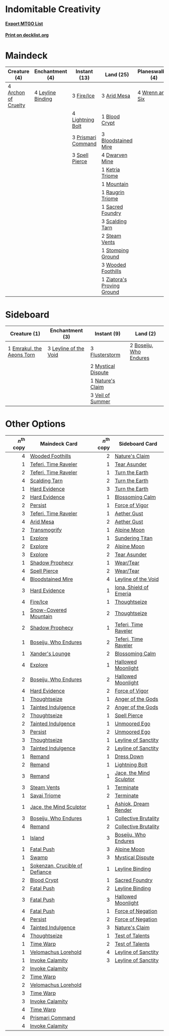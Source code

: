# Indomitable Creativity

#### [Export MTGO List](../collection/Indomitable%20Creativity/Indomitable%20Creativity.txt)
#### [Print on decklist.org](http://decklist.org/?deckmain=4%09Archon%20of%20Cruelty%0A3%09Arid%20Mesa%0A1%09Blood%20Crypt%0A3%09Bloodstained%20Mire%0A4%09Dwarven%20Mine%0A4%09Fable%20of%20the%20Mirror-Breaker%0A3%09Fire/Ice%0A4%09Indomitable%20Creativity%0A1%09Ketria%20Triome%0A4%09Leyline%20Binding%0A4%09Lightning%20Bolt%0A1%09Mountain%0A1%09Persist%0A3%09Prismari%20Command%0A1%09Raugrin%20Triome%0A1%09Sacred%20Foundry%0A3%09Scalding%20Tarn%0A3%09Spell%20Pierce%0A2%09Steam%20Vents%0A1%09Stomping%20Ground%0A1%09Transmogrify%0A3%09Wooded%20Foothills%0A4%09Wrenn%20and%20Six%0A1%09Ziatora's%20Proving%20Ground&deckside=2%09Boseiju,%20Who%20Endures%0A1%09Emrakul,%20the%20Aeons%20Torn%0A3%09Flusterstorm%0A3%09Leyline%20of%20the%20Void%0A2%09Mystical%20Dispute%0A1%09Nature's%20Claim%0A3%09Veil%20of%20Summer)
# Maindeck

|                                         Creature (4)                                         |                                      Enchantment (4)                                       |                                        Instant (13)                                         |                                              Land (25)                                              |                                     Planeswalker (4)                                     |                                            Sorcery (6)                                            |         Unknown (4)         |
|----------------------------------------------------------------------------------------------|--------------------------------------------------------------------------------------------|---------------------------------------------------------------------------------------------|-----------------------------------------------------------------------------------------------------|------------------------------------------------------------------------------------------|---------------------------------------------------------------------------------------------------|-----------------------------|
|4 [Archon of Cruelty](http://gatherer.wizards.com/Pages/Card/Details.aspx?multiverseid=522151)|4 [Leyline Binding](http://gatherer.wizards.com/Pages/Card/Details.aspx?multiverseid=574504)|3 [Fire/Ice](http://gatherer.wizards.com/Pages/Card/Details.aspx?multiverseid=27165)         |3 [Arid Mesa](http://gatherer.wizards.com/Pages/Card/Details.aspx?multiverseid=405092)               |4 [Wrenn and Six](http://gatherer.wizards.com/Pages/Card/Details.aspx?multiverseid=464166)|4 [Indomitable Creativity](http://gatherer.wizards.com/Pages/Card/Details.aspx?multiverseid=423752)|4 Fable of the Mirror-Breaker|
|                                                                                              |                                                                                            |4 [Lightning Bolt](http://gatherer.wizards.com/Pages/Card/Details.aspx?multiverseid=806)     |1 [Blood Crypt](http://gatherer.wizards.com/Pages/Card/Details.aspx?multiverseid=97102)              |                                                                                          |1 [Persist](http://gatherer.wizards.com/Pages/Card/Details.aspx?multiverseid=522172)               |                             |
|                                                                                              |                                                                                            |3 [Prismari Command](http://gatherer.wizards.com/Pages/Card/Details.aspx?multiverseid=513706)|3 [Bloodstained Mire](http://gatherer.wizards.com/Pages/Card/Details.aspx?multiverseid=405094)       |                                                                                          |1 [Transmogrify](http://gatherer.wizards.com/Pages/Card/Details.aspx?multiverseid=485490)          |                             |
|                                                                                              |                                                                                            |3 [Spell Pierce](http://gatherer.wizards.com/Pages/Card/Details.aspx?multiverseid=425876)    |4 [Dwarven Mine](http://gatherer.wizards.com/Pages/Card/Details.aspx?multiverseid=473205)            |                                                                                          |                                                                                                   |                             |
|                                                                                              |                                                                                            |                                                                                             |1 [Ketria Triome](http://gatherer.wizards.com/Pages/Card/Details.aspx?multiverseid=479770)           |                                                                                          |                                                                                                   |                             |
|                                                                                              |                                                                                            |                                                                                             |1 [Mountain](http://gatherer.wizards.com/Pages/Card/Details.aspx?multiverseid=439859)                |                                                                                          |                                                                                                   |                             |
|                                                                                              |                                                                                            |                                                                                             |1 [Raugrin Triome](http://gatherer.wizards.com/Pages/Card/Details.aspx?multiverseid=479771)          |                                                                                          |                                                                                                   |                             |
|                                                                                              |                                                                                            |                                                                                             |1 [Sacred Foundry](http://gatherer.wizards.com/Pages/Card/Details.aspx?multiverseid=405106)          |                                                                                          |                                                                                                   |                             |
|                                                                                              |                                                                                            |                                                                                             |3 [Scalding Tarn](http://gatherer.wizards.com/Pages/Card/Details.aspx?multiverseid=405107)           |                                                                                          |                                                                                                   |                             |
|                                                                                              |                                                                                            |                                                                                             |2 [Steam Vents](http://gatherer.wizards.com/Pages/Card/Details.aspx?multiverseid=405109)             |                                                                                          |                                                                                                   |                             |
|                                                                                              |                                                                                            |                                                                                             |1 [Stomping Ground](http://gatherer.wizards.com/Pages/Card/Details.aspx?multiverseid=405110)         |                                                                                          |                                                                                                   |                             |
|                                                                                              |                                                                                            |                                                                                             |3 [Wooded Foothills](http://gatherer.wizards.com/Pages/Card/Details.aspx?multiverseid=405116)        |                                                                                          |                                                                                                   |                             |
|                                                                                              |                                                                                            |                                                                                             |1 [Ziatora's Proving Ground](http://gatherer.wizards.com/Pages/Card/Details.aspx?multiverseid=555462)|                                                                                          |                                                                                                   |                             |


# Sideboard

|                                            Creature (1)                                            |                                        Enchantment (3)                                         |                                         Instant (9)                                         |                                            Land (2)                                             |
|----------------------------------------------------------------------------------------------------|------------------------------------------------------------------------------------------------|---------------------------------------------------------------------------------------------|-------------------------------------------------------------------------------------------------|
|1 [Emrakul, the Aeons Torn](http://gatherer.wizards.com/Pages/Card/Details.aspx?multiverseid=397905)|3 [Leyline of the Void](http://gatherer.wizards.com/Pages/Card/Details.aspx?multiverseid=107682)|3 [Flusterstorm](http://gatherer.wizards.com/Pages/Card/Details.aspx?multiverseid=228255)    |2 [Boseiju, Who Endures](http://gatherer.wizards.com/Pages/Card/Details.aspx?multiverseid=548579)|
|                                                                                                    |                                                                                                |2 [Mystical Dispute](http://gatherer.wizards.com/Pages/Card/Details.aspx?multiverseid=473020)|                                                                                                 |
|                                                                                                    |                                                                                                |1 [Nature's Claim](http://gatherer.wizards.com/Pages/Card/Details.aspx?multiverseid=382316)  |                                                                                                 |
|                                                                                                    |                                                                                                |3 [Veil of Summer](http://gatherer.wizards.com/Pages/Card/Details.aspx?multiverseid=466952)  |                                                                                                 |


# Other Options

|*n*<sup>th</sup> copy|                                              Maindeck Card                                              |*n*<sup>th</sup> copy|                                          Sideboard Card                                          |
|--------------------:|---------------------------------------------------------------------------------------------------------|--------------------:|--------------------------------------------------------------------------------------------------|
|                    4|[Wooded Foothills](http://gatherer.wizards.com/Pages/Card/Details.aspx?multiverseid=405116)              |                    2|[Nature's Claim](http://gatherer.wizards.com/Pages/Card/Details.aspx?multiverseid=382316)         |
|                    1|[Teferi, Time Raveler](http://gatherer.wizards.com/Pages/Card/Details.aspx?multiverseid=461148)          |                    1|[Tear Asunder](http://gatherer.wizards.com/Pages/Card/Details.aspx?multiverseid=574663)           |
|                    2|[Teferi, Time Raveler](http://gatherer.wizards.com/Pages/Card/Details.aspx?multiverseid=461148)          |                    1|[Turn the Earth](http://gatherer.wizards.com/Pages/Card/Details.aspx?multiverseid=534996)         |
|                    4|[Scalding Tarn](http://gatherer.wizards.com/Pages/Card/Details.aspx?multiverseid=405107)                 |                    2|[Turn the Earth](http://gatherer.wizards.com/Pages/Card/Details.aspx?multiverseid=534996)         |
|                    1|[Hard Evidence](http://gatherer.wizards.com/Pages/Card/Details.aspx?multiverseid=522122)                 |                    3|[Turn the Earth](http://gatherer.wizards.com/Pages/Card/Details.aspx?multiverseid=534996)         |
|                    2|[Hard Evidence](http://gatherer.wizards.com/Pages/Card/Details.aspx?multiverseid=522122)                 |                    1|[Blossoming Calm](http://gatherer.wizards.com/Pages/Card/Details.aspx?multiverseid=522083)        |
|                    2|[Persist](http://gatherer.wizards.com/Pages/Card/Details.aspx?multiverseid=522172)                       |                    1|[Force of Vigor](http://gatherer.wizards.com/Pages/Card/Details.aspx?multiverseid=464113)         |
|                    3|[Teferi, Time Raveler](http://gatherer.wizards.com/Pages/Card/Details.aspx?multiverseid=461148)          |                    1|[Aether Gust](http://gatherer.wizards.com/Pages/Card/Details.aspx?multiverseid=466796)            |
|                    4|[Arid Mesa](http://gatherer.wizards.com/Pages/Card/Details.aspx?multiverseid=405092)                     |                    2|[Aether Gust](http://gatherer.wizards.com/Pages/Card/Details.aspx?multiverseid=466796)            |
|                    2|[Transmogrify](http://gatherer.wizards.com/Pages/Card/Details.aspx?multiverseid=485490)                  |                    1|[Alpine Moon](http://gatherer.wizards.com/Pages/Card/Details.aspx?multiverseid=447264)            |
|                    1|[Explore](http://gatherer.wizards.com/Pages/Card/Details.aspx?multiverseid=451098)                       |                    1|[Sundering Titan](http://gatherer.wizards.com/Pages/Card/Details.aspx?multiverseid=442222)        |
|                    2|[Explore](http://gatherer.wizards.com/Pages/Card/Details.aspx?multiverseid=451098)                       |                    2|[Alpine Moon](http://gatherer.wizards.com/Pages/Card/Details.aspx?multiverseid=447264)            |
|                    3|[Explore](http://gatherer.wizards.com/Pages/Card/Details.aspx?multiverseid=451098)                       |                    2|[Tear Asunder](http://gatherer.wizards.com/Pages/Card/Details.aspx?multiverseid=574663)           |
|                    1|[Shadow Prophecy](http://gatherer.wizards.com/Pages/Card/Details.aspx?multiverseid=574585)               |                    1|[Wear/Tear](http://gatherer.wizards.com/Pages/Card/Details.aspx?multiverseid=368950)              |
|                    4|[Spell Pierce](http://gatherer.wizards.com/Pages/Card/Details.aspx?multiverseid=425876)                  |                    2|[Wear/Tear](http://gatherer.wizards.com/Pages/Card/Details.aspx?multiverseid=368950)              |
|                    4|[Bloodstained Mire](http://gatherer.wizards.com/Pages/Card/Details.aspx?multiverseid=405094)             |                    4|[Leyline of the Void](http://gatherer.wizards.com/Pages/Card/Details.aspx?multiverseid=107682)    |
|                    3|[Hard Evidence](http://gatherer.wizards.com/Pages/Card/Details.aspx?multiverseid=522122)                 |                    1|[Iona, Shield of Emeria](http://gatherer.wizards.com/Pages/Card/Details.aspx?multiverseid=397800) |
|                    4|[Fire/Ice](http://gatherer.wizards.com/Pages/Card/Details.aspx?multiverseid=27165)                       |                    1|[Thoughtseize](http://gatherer.wizards.com/Pages/Card/Details.aspx?multiverseid=438676)           |
|                    1|[Snow-Covered Mountain](http://gatherer.wizards.com/Pages/Card/Details.aspx?multiverseid=121233)         |                    2|[Thoughtseize](http://gatherer.wizards.com/Pages/Card/Details.aspx?multiverseid=438676)           |
|                    2|[Shadow Prophecy](http://gatherer.wizards.com/Pages/Card/Details.aspx?multiverseid=574585)               |                    1|[Teferi, Time Raveler](http://gatherer.wizards.com/Pages/Card/Details.aspx?multiverseid=461148)   |
|                    1|[Boseiju, Who Endures](http://gatherer.wizards.com/Pages/Card/Details.aspx?multiverseid=548579)          |                    2|[Teferi, Time Raveler](http://gatherer.wizards.com/Pages/Card/Details.aspx?multiverseid=461148)   |
|                    1|[Xander's Lounge](http://gatherer.wizards.com/Pages/Card/Details.aspx?multiverseid=555461)               |                    2|[Blossoming Calm](http://gatherer.wizards.com/Pages/Card/Details.aspx?multiverseid=522083)        |
|                    4|[Explore](http://gatherer.wizards.com/Pages/Card/Details.aspx?multiverseid=451098)                       |                    1|[Hallowed Moonlight](http://gatherer.wizards.com/Pages/Card/Details.aspx?multiverseid=398505)     |
|                    2|[Boseiju, Who Endures](http://gatherer.wizards.com/Pages/Card/Details.aspx?multiverseid=548579)          |                    2|[Hallowed Moonlight](http://gatherer.wizards.com/Pages/Card/Details.aspx?multiverseid=398505)     |
|                    4|[Hard Evidence](http://gatherer.wizards.com/Pages/Card/Details.aspx?multiverseid=522122)                 |                    2|[Force of Vigor](http://gatherer.wizards.com/Pages/Card/Details.aspx?multiverseid=464113)         |
|                    1|[Thoughtseize](http://gatherer.wizards.com/Pages/Card/Details.aspx?multiverseid=438676)                  |                    1|[Anger of the Gods](http://gatherer.wizards.com/Pages/Card/Details.aspx?multiverseid=438682)      |
|                    1|[Tainted Indulgence](http://gatherer.wizards.com/Pages/Card/Details.aspx?multiverseid=555428)            |                    2|[Anger of the Gods](http://gatherer.wizards.com/Pages/Card/Details.aspx?multiverseid=438682)      |
|                    2|[Thoughtseize](http://gatherer.wizards.com/Pages/Card/Details.aspx?multiverseid=438676)                  |                    1|[Spell Pierce](http://gatherer.wizards.com/Pages/Card/Details.aspx?multiverseid=425876)           |
|                    2|[Tainted Indulgence](http://gatherer.wizards.com/Pages/Card/Details.aspx?multiverseid=555428)            |                    1|[Unmoored Ego](http://gatherer.wizards.com/Pages/Card/Details.aspx?multiverseid=452962)           |
|                    3|[Persist](http://gatherer.wizards.com/Pages/Card/Details.aspx?multiverseid=522172)                       |                    2|[Unmoored Ego](http://gatherer.wizards.com/Pages/Card/Details.aspx?multiverseid=452962)           |
|                    3|[Thoughtseize](http://gatherer.wizards.com/Pages/Card/Details.aspx?multiverseid=438676)                  |                    1|[Leyline of Sanctity](http://gatherer.wizards.com/Pages/Card/Details.aspx?multiverseid=204993)    |
|                    3|[Tainted Indulgence](http://gatherer.wizards.com/Pages/Card/Details.aspx?multiverseid=555428)            |                    2|[Leyline of Sanctity](http://gatherer.wizards.com/Pages/Card/Details.aspx?multiverseid=204993)    |
|                    1|[Remand](http://gatherer.wizards.com/Pages/Card/Details.aspx?multiverseid=380255)                        |                    1|[Dress Down](http://gatherer.wizards.com/Pages/Card/Details.aspx?multiverseid=522115)             |
|                    2|[Remand](http://gatherer.wizards.com/Pages/Card/Details.aspx?multiverseid=380255)                        |                    1|[Lightning Bolt](http://gatherer.wizards.com/Pages/Card/Details.aspx?multiverseid=806)            |
|                    3|[Remand](http://gatherer.wizards.com/Pages/Card/Details.aspx?multiverseid=380255)                        |                    1|[Jace, the Mind Sculptor](http://gatherer.wizards.com/Pages/Card/Details.aspx?multiverseid=442051)|
|                    3|[Steam Vents](http://gatherer.wizards.com/Pages/Card/Details.aspx?multiverseid=405109)                   |                    1|[Terminate](http://gatherer.wizards.com/Pages/Card/Details.aspx?multiverseid=176449)              |
|                    1|[Savai Triome](http://gatherer.wizards.com/Pages/Card/Details.aspx?multiverseid=479773)                  |                    2|[Terminate](http://gatherer.wizards.com/Pages/Card/Details.aspx?multiverseid=176449)              |
|                    1|[Jace, the Mind Sculptor](http://gatherer.wizards.com/Pages/Card/Details.aspx?multiverseid=442051)       |                    1|[Ashiok, Dream Render](http://gatherer.wizards.com/Pages/Card/Details.aspx?multiverseid=461155)   |
|                    3|[Boseiju, Who Endures](http://gatherer.wizards.com/Pages/Card/Details.aspx?multiverseid=548579)          |                    1|[Collective Brutality](http://gatherer.wizards.com/Pages/Card/Details.aspx?multiverseid=414380)   |
|                    4|[Remand](http://gatherer.wizards.com/Pages/Card/Details.aspx?multiverseid=380255)                        |                    2|[Collective Brutality](http://gatherer.wizards.com/Pages/Card/Details.aspx?multiverseid=414380)   |
|                    1|[Island](http://gatherer.wizards.com/Pages/Card/Details.aspx?multiverseid=439857)                        |                    3|[Boseiju, Who Endures](http://gatherer.wizards.com/Pages/Card/Details.aspx?multiverseid=548579)   |
|                    1|[Fatal Push](http://gatherer.wizards.com/Pages/Card/Details.aspx?multiverseid=423724)                    |                    3|[Alpine Moon](http://gatherer.wizards.com/Pages/Card/Details.aspx?multiverseid=447264)            |
|                    1|[Swamp](http://gatherer.wizards.com/Pages/Card/Details.aspx?multiverseid=439858)                         |                    3|[Mystical Dispute](http://gatherer.wizards.com/Pages/Card/Details.aspx?multiverseid=473020)       |
|                    1|[Sokenzan, Crucible of Defiance](http://gatherer.wizards.com/Pages/Card/Details.aspx?multiverseid=548589)|                    1|[Leyline Binding](http://gatherer.wizards.com/Pages/Card/Details.aspx?multiverseid=574504)        |
|                    2|[Blood Crypt](http://gatherer.wizards.com/Pages/Card/Details.aspx?multiverseid=97102)                    |                    1|[Sacred Foundry](http://gatherer.wizards.com/Pages/Card/Details.aspx?multiverseid=405106)         |
|                    2|[Fatal Push](http://gatherer.wizards.com/Pages/Card/Details.aspx?multiverseid=423724)                    |                    2|[Leyline Binding](http://gatherer.wizards.com/Pages/Card/Details.aspx?multiverseid=574504)        |
|                    3|[Fatal Push](http://gatherer.wizards.com/Pages/Card/Details.aspx?multiverseid=423724)                    |                    3|[Hallowed Moonlight](http://gatherer.wizards.com/Pages/Card/Details.aspx?multiverseid=398505)     |
|                    4|[Fatal Push](http://gatherer.wizards.com/Pages/Card/Details.aspx?multiverseid=423724)                    |                    1|[Force of Negation](http://gatherer.wizards.com/Pages/Card/Details.aspx?multiverseid=464001)      |
|                    4|[Persist](http://gatherer.wizards.com/Pages/Card/Details.aspx?multiverseid=522172)                       |                    2|[Force of Negation](http://gatherer.wizards.com/Pages/Card/Details.aspx?multiverseid=464001)      |
|                    4|[Tainted Indulgence](http://gatherer.wizards.com/Pages/Card/Details.aspx?multiverseid=555428)            |                    3|[Nature's Claim](http://gatherer.wizards.com/Pages/Card/Details.aspx?multiverseid=382316)         |
|                    4|[Thoughtseize](http://gatherer.wizards.com/Pages/Card/Details.aspx?multiverseid=438676)                  |                    1|[Test of Talents](http://gatherer.wizards.com/Pages/Card/Details.aspx?multiverseid=513536)        |
|                    1|[Time Warp](http://gatherer.wizards.com/Pages/Card/Details.aspx?multiverseid=439354)                     |                    2|[Test of Talents](http://gatherer.wizards.com/Pages/Card/Details.aspx?multiverseid=513536)        |
|                    1|[Velomachus Lorehold](http://gatherer.wizards.com/Pages/Card/Details.aspx?multiverseid=513737)           |                    4|[Leyline of Sanctity](http://gatherer.wizards.com/Pages/Card/Details.aspx?multiverseid=204993)    |
|                    1|[Invoke Calamity](http://gatherer.wizards.com/Pages/Card/Details.aspx?multiverseid=548450)               |                    3|[Leyline of Sanctity](http://gatherer.wizards.com/Pages/Card/Details.aspx?multiverseid=204993)    |
|                    2|[Invoke Calamity](http://gatherer.wizards.com/Pages/Card/Details.aspx?multiverseid=548450)               |                     |                                                                                                  |
|                    2|[Time Warp](http://gatherer.wizards.com/Pages/Card/Details.aspx?multiverseid=439354)                     |                     |                                                                                                  |
|                    2|[Velomachus Lorehold](http://gatherer.wizards.com/Pages/Card/Details.aspx?multiverseid=513737)           |                     |                                                                                                  |
|                    3|[Time Warp](http://gatherer.wizards.com/Pages/Card/Details.aspx?multiverseid=439354)                     |                     |                                                                                                  |
|                    3|[Invoke Calamity](http://gatherer.wizards.com/Pages/Card/Details.aspx?multiverseid=548450)               |                     |                                                                                                  |
|                    4|[Time Warp](http://gatherer.wizards.com/Pages/Card/Details.aspx?multiverseid=439354)                     |                     |                                                                                                  |
|                    4|[Prismari Command](http://gatherer.wizards.com/Pages/Card/Details.aspx?multiverseid=513706)              |                     |                                                                                                  |
|                    4|[Invoke Calamity](http://gatherer.wizards.com/Pages/Card/Details.aspx?multiverseid=548450)               |                     |                                                                                                  |


